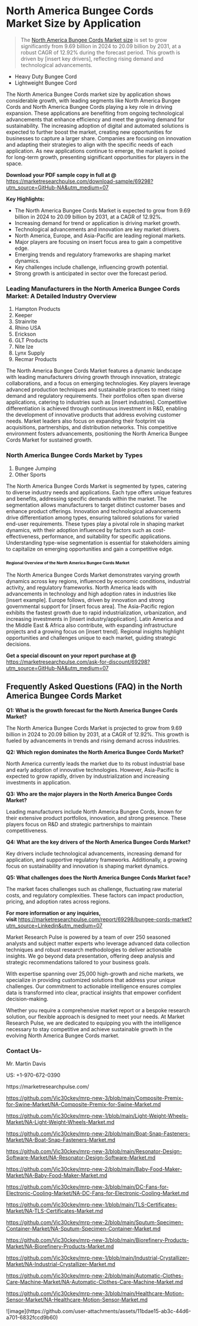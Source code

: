 <h1>North America Bungee Cords Market&nbsp;Size by Application</h1><blockquote><p>The <a href="https://marketresearchpulse.com/download-sample/69298?utm_source=GitHub-NA&amp;utm_medium=07">North America Bungee Cords Market size</a> is set to grow significantly from 9.69 billion in 2024 to 20.09 billion by 2031, at a robust CAGR of 12.92% during the forecast period. This growth is driven by [insert key drivers], reflecting rising demand and technological advancements.</p></blockquote><ul><li>Heavy Duty Bungee Cord<li> Lightweight Bungee Cord</li></ul><p>The North America Bungee Cords market size by application shows considerable growth, with leading segments like North America Bungee Cords and North America Bungee Cords playing a key role in driving expansion. These applications are benefiting from ongoing technological advancements that enhance efficiency and meet the growing demand for sustainability. The increasing adoption of digital and automated solutions is expected to further boost the market, creating new opportunities for businesses to capture a larger share. Companies are focusing on innovation and adapting their strategies to align with the specific needs of each application. As new applications continue to emerge, the market is poised for long-term growth, presenting significant opportunities for players in the space.</p><p><strong>Download your PDF sample copy in full at @ </strong><a href="https://marketresearchpulse.com/download-sample/69298?utm_source=GitHub-NA&amp;utm_medium=07">https://marketresearchpulse.com/download-sample/69298?utm_source=GitHub-NA&amp;utm_medium=07</a></p><p><strong>Key Highlights: </strong></p><ul><li>The North America Bungee Cords Market is expected to grow from 9.69 billion in 2024 to 20.09 billion by 2031, at a CAGR of 12.92%.</li><li>Increasing demand for trend or application is driving market growth.</li><li>Technological advancements and innovation are key market drivers.</li><li>North America, Europe, and Asia-Pacific are leading regional markets.</li><li>Major players are focusing on insert focus area to gain a competitive edge.</li><li>Emerging trends and regulatory frameworks are shaping market dynamics.</li><li>Key challenges include challenge, influencing growth potential.</li><li>Strong growth is anticipated in sector over the forecast period.</li></ul><h3>Leading Manufacturers in the North America Bungee Cords Market: A Detailed Industry Overview</h3><ol><li>Hampton Products</li><li>Keeper</li><li>Strainrite</li><li>Rhino USA</li><li>Erickson</li><li>GLT Products</li><li>Nite Ize</li><li>Lynx Supply</li><li>Recmar Products</li></ol><div class="flex max-w-full flex-col flex-grow"><div class="min-h-8 text-message flex w-full flex-col items-end gap-2 whitespace-normal break-words [.text-message+&amp;]:mt-5" dir="auto" data-message-author-role="assistant" data-message-id="fd8432e4-4910-450d-b182-61b7bfb0a01f" data-message-model-slug="gpt-4o"><div class="flex w-full flex-col gap-1 empty:hidden first:pt-[3px]"><div class="markdown prose w-full break-words dark:prose-invert light"><p>The North America Bungee Cords Market features a dynamic landscape with leading manufacturers driving growth through innovation, strategic collaborations, and a focus on emerging technologies. Key players leverage advanced production techniques and sustainable practices to meet rising demand and regulatory requirements. Their portfolios often span diverse applications, catering to industries such as [insert industries]. Competitive differentiation is achieved through continuous investment in R&amp;D, enabling the development of innovative products that address evolving customer needs. Market leaders also focus on expanding their footprint via acquisitions, partnerships, and distribution networks. This competitive environment fosters advancements, positioning the North America Bungee Cords Market for sustained growth.</p></div></div></div></div><h3>North America Bungee Cords Market by Types</h3><ol><li>Bungee Jumping<li> Other Sports</li></ol><div class="flex max-w-full flex-col flex-grow"><div class="min-h-8 text-message flex w-full flex-col items-end gap-2 whitespace-normal break-words [.text-message+&amp;]:mt-5" dir="auto" data-message-author-role="assistant" data-message-id="084470be-0bb7-4664-bddf-5156b4f41249" data-message-model-slug="gpt-4o-mini"><div class="flex w-full flex-col gap-1 empty:hidden first:pt-[3px]"><div class="markdown prose w-full break-words dark:prose-invert light"><p>The North America Bungee Cords Market is segmented by types, catering to diverse industry needs and applications. Each type offers unique features and benefits, addressing specific demands within the market. The segmentation allows manufacturers to target distinct customer bases and enhance product offerings. Innovation and technological advancements drive differentiation among types, ensuring tailored solutions for varied end-user requirements. These types play a pivotal role in shaping market dynamics, with their adoption influenced by factors such as cost-effectiveness, performance, and suitability for specific applications. Understanding type-wise segmentation is essential for stakeholders aiming to capitalize on emerging opportunities and gain a competitive edge.</p></div></div></div></div><h3><span style="font-size: 11px;">Regional Overview of the North America Bungee Cords Market</span></h3><div class="flex max-w-full flex-col flex-grow"><div class="min-h-8 text-message flex w-full flex-col items-end gap-2 whitespace-normal break-words [.text-message+&amp;]:mt-5" dir="auto" data-message-author-role="assistant" data-message-id="e9038762-ce64-4e30-91c9-9bd413514231" data-message-model-slug="gpt-4o-mini"><div class="flex w-full flex-col gap-1 empty:hidden first:pt-[3px]"><div class="markdown prose w-full break-words dark:prose-invert light"><p>The North America Bungee Cords Market demonstrates varying growth dynamics across key regions, influenced by economic conditions, industrial activity, and regulatory frameworks. North America leads with advancements in technology and high adoption rates in industries like [insert example]. Europe follows, driven by innovation and strong governmental support for [insert focus area]. The Asia-Pacific region exhibits the fastest growth due to rapid industrialization, urbanization, and increasing investments in [insert industry/application]. Latin America and the Middle East &amp; Africa also contribute, with expanding infrastructure projects and a growing focus on [insert trend]. Regional insights highlight opportunities and challenges unique to each market, guiding strategic decisions.</p></div></div></div></div><p><strong>Get a special discount on your report purchase at @ </strong><a href="https://marketresearchpulse.com/ask-for-discount/69298?utm_source=GitHub-NA&amp;utm_medium=07">https://marketresearchpulse.com/ask-for-discount/69298?utm_source=GitHub-NA&amp;utm_medium=07</a></p><h2>Frequently Asked Questions (FAQ) in the North America Bungee Cords Market</h2><p><strong>Q1: What is the growth forecast for the North America Bungee Cords Market?</strong></p><p>The North America Bungee Cords Market is projected to grow from 9.69 billion in 2024 to 20.09 billion by 2031, at a CAGR of 12.92%. This growth is fueled by advancements in trends and rising demand across industries.</p><p><strong>Q2: Which region dominates the North America Bungee Cords Market?</strong></p><p>North America currently leads the market due to its robust industrial base and early adoption of innovative technologies. However, Asia-Pacific is expected to grow rapidly, driven by industrialization and increasing investments in application.</p><p><strong>Q3: Who are the major players in the North America Bungee Cords Market?</strong></p><p>Leading manufacturers include North America Bungee Cords, known for their extensive product portfolios, innovation, and strong presence. These players focus on R&amp;D and strategic partnerships to maintain competitiveness.</p><p><strong>Q4: What are the key drivers of the North America Bungee Cords Market?</strong></p><p>Key drivers include technological advancements, increasing demand for application, and supportive regulatory frameworks. Additionally, a growing focus on sustainability and innovation is shaping market dynamics.</p><p><strong>Q5: What challenges does the North America Bungee Cords Market face?</strong></p><p>The market faces challenges such as challenge, fluctuating raw material costs, and regulatory complexities. These factors can impact production, pricing, and adoption rates across regions.</p><p><strong>For more information or any inquiries, visit&nbsp;</strong><a href="https://marketresearchpulse.com/report/69298/bungee-cords-market?utm_source=Linkedin&utm_medium=07">https://marketresearchpulse.com/report/69298/bungee-cords-market?utm_source=Linkedin&utm_medium=07</a></p><p>Market Research Pulse is powered by a team of over 250 seasoned analysts and subject matter experts who leverage advanced data collection techniques and robust research methodologies to deliver actionable insights. We go beyond data presentation, offering deep analysis and strategic recommendations tailored to your business goals.</p><p>With expertise spanning over 25,000 high-growth and niche markets, we specialize in providing customized solutions that address your unique challenges. Our commitment to actionable intelligence ensures complex data is transformed into clear, practical insights that empower confident decision-making.</p><p>Whether you require a comprehensive market report or a bespoke research solution, our flexible approach is designed to meet your needs. At Market Research Pulse, we are dedicated to equipping you with the intelligence necessary to stay competitive and achieve sustainable growth in the evolving North America Bungee Cords market.</p><h3><strong>Contact Us-</strong></h3><p>Mr. Martin Davis</p><p>US: +1-970-672-0390</p><p>https://marketresearchpulse.com/</p><p><a href="https://github.com/Vic30ckey/mrp-new-3/blob/main/Composite-Premix-for-Swine-Market/NA-Composite-Premix-for-Swine-Market.md">https://github.com/Vic30ckey/mrp-new-3/blob/main/Composite-Premix-for-Swine-Market/NA-Composite-Premix-for-Swine-Market.md</a></p><p><a href="https://github.com/Vic30ckey/mrp-new-1/blob/main/Light-Weight-Wheels-Market/NA-Light-Weight-Wheels-Market.md">https://github.com/Vic30ckey/mrp-new-1/blob/main/Light-Weight-Wheels-Market/NA-Light-Weight-Wheels-Market.md</a></p><p><a href="https://github.com/Vic30ckey/mrp-new-2/blob/main/Boat-Snap-Fasteners-Market/NA-Boat-Snap-Fasteners-Market.md">https://github.com/Vic30ckey/mrp-new-2/blob/main/Boat-Snap-Fasteners-Market/NA-Boat-Snap-Fasteners-Market.md</a></p><p><a href="https://github.com/Vic30ckey/mrp-new-3/blob/main/Resonator-Design-Software-Market/NA-Resonator-Design-Software-Market.md">https://github.com/Vic30ckey/mrp-new-3/blob/main/Resonator-Design-Software-Market/NA-Resonator-Design-Software-Market.md</a></p><p><a href="https://github.com/Vic30ckey/mrp-new-2/blob/main/Baby-Food-Maker-Market/NA-Baby-Food-Maker-Market.md">https://github.com/Vic30ckey/mrp-new-2/blob/main/Baby-Food-Maker-Market/NA-Baby-Food-Maker-Market.md</a></p><p><a href="https://github.com/Vic30ckey/mrp-new-3/blob/main/DC-Fans-for-Electronic-Cooling-Market/NA-DC-Fans-for-Electronic-Cooling-Market.md">https://github.com/Vic30ckey/mrp-new-3/blob/main/DC-Fans-for-Electronic-Cooling-Market/NA-DC-Fans-for-Electronic-Cooling-Market.md</a></p><p><a href="https://github.com/Vic30ckey/mrp-new-1/blob/main/TLS-Certificates-Market/NA-TLS-Certificates-Market.md">https://github.com/Vic30ckey/mrp-new-1/blob/main/TLS-Certificates-Market/NA-TLS-Certificates-Market.md</a></p><p><a href="https://github.com/Vic30ckey/mrp-new-2/blob/main/Sputum-Specimen-Container-Market/NA-Sputum-Specimen-Container-Market.md">https://github.com/Vic30ckey/mrp-new-2/blob/main/Sputum-Specimen-Container-Market/NA-Sputum-Specimen-Container-Market.md</a></p><p><a href="https://github.com/Vic30ckey/mrp-new-3/blob/main/Biorefinery-Products-Market/NA-Biorefinery-Products-Market.md">https://github.com/Vic30ckey/mrp-new-3/blob/main/Biorefinery-Products-Market/NA-Biorefinery-Products-Market.md</a></p><p><a href="https://github.com/Vic30ckey/mrp-new-1/blob/main/Industrial-Crystallizer-Market/NA-Industrial-Crystallizer-Market.md">https://github.com/Vic30ckey/mrp-new-1/blob/main/Industrial-Crystallizer-Market/NA-Industrial-Crystallizer-Market.md</a></p><p><a href="https://github.com/Vic30ckey/mrp-new-2/blob/main/Automatic-Clothes-Care-Machine-Market/NA-Automatic-Clothes-Care-Machine-Market.md">https://github.com/Vic30ckey/mrp-new-2/blob/main/Automatic-Clothes-Care-Machine-Market/NA-Automatic-Clothes-Care-Machine-Market.md</a></p><p><a href="https://github.com/Vic30ckey/mrp-new-3/blob/main/Healthcare-Motion-Sensor-Market/NA-Healthcare-Motion-Sensor-Market.md">https://github.com/Vic30ckey/mrp-new-3/blob/main/Healthcare-Motion-Sensor-Market/NA-Healthcare-Motion-Sensor-Market.md</a></p>
![image](https://github.com/user-attachments/assets/11bdae15-ab3c-44d6-a701-6832fccd9b60)
